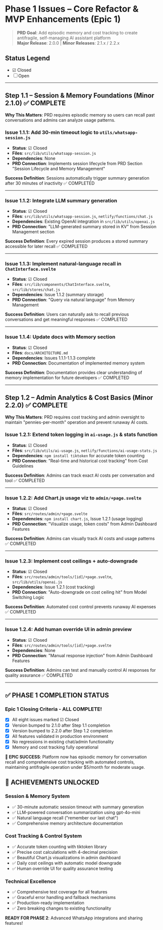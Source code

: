 # Phase 1 Issues – Core Refactor & MVP Enhancements (Epic 1)

> **PRD Goal**: Add episodic memory and cost tracking to create antifragile, self-managing AI assistant platform  
> **Major Release**: 2.0.0  |  **Minor Releases**: 2.1.x / 2.2.x

## Status Legend
- ☑ Closed
- ☐ Open

---

## Step 1.1 – Session & Memory Foundations (Minor 2.1.0) ✅ COMPLETE
**Why This Matters**: PRD requires episodic memory so users can recall past conversations and admins can analyze usage patterns.

### Issue 1.1.1: Add 30-min timeout logic to `utils/whatsapp-session.js`
- **Status**: ☑ Closed
- **Files**: `src/lib/utils/whatsapp-session.js`
- **Dependencies**: None
- **PRD Connection**: Implements session lifecycle from PRD Section "Session Lifecycle and Memory Management"

**Success Definition**: Sessions automatically trigger summary generation after 30 minutes of inactivity ✅ COMPLETED

---

### Issue 1.1.2: Integrate LLM summary generation
- **Status**: ☑ Closed
- **Files**: `src/lib/utils/whatsapp-session.js`, `netlify/functions/chat.js`
- **Dependencies**: Existing OpenAI integration in `src/lib/utils/openai.js`
- **PRD Connection**: "LLM-generated summary stored in KV" from Session Management section

**Success Definition**: Every expired session produces a stored summary accessible for later recall ✅ COMPLETED

---

### Issue 1.1.3: Implement natural-language recall in `ChatInterface.svelte`
- **Status**: ☑ Closed
- **Files**: `src/lib/components/ChatInterface.svelte`, `src/lib/stores/chat.js`
- **Dependencies**: Issue 1.1.2 (summary storage)
- **PRD Connection**: "Query via natural language" from Memory Management

**Success Definition**: Users can naturally ask to recall previous conversations and get meaningful responses ✅ COMPLETED

---

### Issue 1.1.4: Update docs with Memory section
- **Status**: ☑ Closed
- **Files**: `docs/ARCHITECTURE.md`
- **Dependencies**: Issues 1.1.1-1.1.3 complete
- **PRD Connection**: Documentation of implemented memory system

**Success Definition**: Documentation provides clear understanding of memory implementation for future developers ✅ COMPLETED

---

## Step 1.2 – Admin Analytics & Cost Basics (Minor 2.2.0) ✅ COMPLETE
**Why This Matters**: PRD requires cost tracking and admin oversight to maintain "pennies-per-month" operation and prevent runaway AI costs.

### Issue 1.2.1: Extend token logging in `ai-usage.js` & stats function
- **Status**: ☑ Closed
- **Files**: `src/lib/utils/ai-usage.js`, `netlify/functions/ai-usage-stats.js`
- **Dependencies**: `npm install tiktoken` for accurate token counting
- **PRD Connection**: "Real-time and historical cost tracking" from Cost Guidelines

**Success Definition**: Admins can track exact AI costs per conversation and tool ✅ COMPLETED

---

### Issue 1.2.2: Add Chart.js usage viz to `admin/+page.svelte`
- **Status**: ☑ Closed
- **Files**: `src/routes/admin/+page.svelte`
- **Dependencies**: `npm install chart.js`, Issue 1.2.1 (usage logging)
- **PRD Connection**: "Visualize usage, token costs" from Admin Dashboard Features

**Success Definition**: Admins can visually track AI costs and usage patterns ✅ COMPLETED

---

### Issue 1.2.3: Implement cost ceilings + auto-downgrade
- **Status**: ☑ Closed
- **Files**: `src/routes/admin/tools/[id]/+page.svelte`, `src/lib/utils/openai.js`
- **Dependencies**: Issue 1.2.1 (cost tracking)
- **PRD Connection**: "Auto-downgrade on cost ceiling hit" from Model Switching Logic

**Success Definition**: Automated cost control prevents runaway AI expenses ✅ COMPLETED

---

### Issue 1.2.4: Add human override UI in admin preview
- **Status**: ☑ Closed
- **Files**: `src/routes/admin/tools/[id]/+page.svelte`
- **Dependencies**: None
- **PRD Connection**: "Manual response injection" from Admin Dashboard Features

**Success Definition**: Admins can test and manually control AI responses for quality assurance ✅ COMPLETED

---

## ✅ PHASE 1 COMPLETION STATUS

### Epic 1 Closing Criteria - ALL COMPLETE!
- [x] All eight issues marked ☑ Closed
- [x] Version bumped to 2.1.0 after Step 1.1 completion
- [x] Version bumped to 2.2.0 after Step 1.2 completion  
- [x] All features validated in production environment
- [x] No regressions in existing chat/admin functionality
- [x] Memory and cost tracking fully operational

**🎯 EPIC SUCCESS**: Platform now has episodic memory for conversation recall and comprehensive cost tracking with automated controls, maintaining antifragile operation under $5/month for moderate usage.

## 🚀 ACHIEVEMENTS UNLOCKED

### Session & Memory System
- ✅ 30-minute automatic session timeout with summary generation
- ✅ LLM-powered conversation summarization using gpt-4o-mini
- ✅ Natural language recall ("remember our last chat")
- ✅ Comprehensive memory architecture documentation

### Cost Tracking & Control System  
- ✅ Accurate token counting with tiktoken library
- ✅ Precise cost calculations with 4-decimal precision
- ✅ Beautiful Chart.js visualizations in admin dashboard
- ✅ Daily cost ceilings with automatic model downgrade
- ✅ Human override UI for quality assurance testing

### Technical Excellence
- ✅ Comprehensive test coverage for all features
- ✅ Graceful error handling and fallback mechanisms
- ✅ Production-ready implementation
- ✅ Zero breaking changes to existing functionality

**READY FOR PHASE 2**: Advanced WhatsApp integrations and sharing features!
